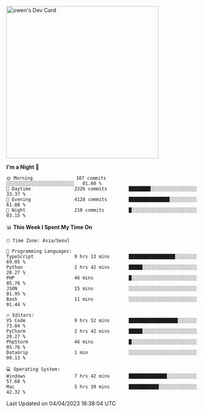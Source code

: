 <a href="https://app.daily.dev/owen_9066"><img src="https://api.daily.dev/devcards/51e5c69f10114f2abe0ae390c27b0828.png?r=hyb" width="400" alt="owen's Dev Card"/></a>

 
 <!--START_SECTION:waka-->
**I'm a Night 🦉** 

```text
🌞 Morning                107 commits         ░░░░░░░░░░░░░░░░░░░░░░░░░   01.60 % 
🌆 Daytime                2226 commits        ████████░░░░░░░░░░░░░░░░░   33.37 % 
🌃 Evening                4128 commits        ███████████████░░░░░░░░░░   61.88 % 
🌙 Night                  210 commits         █░░░░░░░░░░░░░░░░░░░░░░░░   03.15 % 
```


📊 **This Week I Spent My Time On** 

```text
🕑︎ Time Zone: Asia/Seoul

💬 Programming Languages: 
TypeScript               9 hrs 13 mins       █████████████████░░░░░░░░   69.05 % 
Python                   2 hrs 42 mins       █████░░░░░░░░░░░░░░░░░░░░   20.27 % 
PHP                      46 mins             █░░░░░░░░░░░░░░░░░░░░░░░░   05.76 % 
JSON                     15 mins             ░░░░░░░░░░░░░░░░░░░░░░░░░   01.95 % 
Bash                     11 mins             ░░░░░░░░░░░░░░░░░░░░░░░░░   01.44 % 

🔥 Editors: 
VS Code                  9 hrs 52 mins       ██████████████████░░░░░░░   73.84 % 
PyCharm                  2 hrs 42 mins       █████░░░░░░░░░░░░░░░░░░░░   20.27 % 
PhpStorm                 46 mins             █░░░░░░░░░░░░░░░░░░░░░░░░   05.76 % 
DataGrip                 1 min               ░░░░░░░░░░░░░░░░░░░░░░░░░   00.13 % 

💻 Operating System: 
Windows                  7 hrs 42 mins       ██████████████░░░░░░░░░░░   57.68 % 
Mac                      5 hrs 39 mins       ███████████░░░░░░░░░░░░░░   42.32 % 
```


 Last Updated on 04/04/2023 18:38:04 UTC
<!--END_SECTION:waka-->
